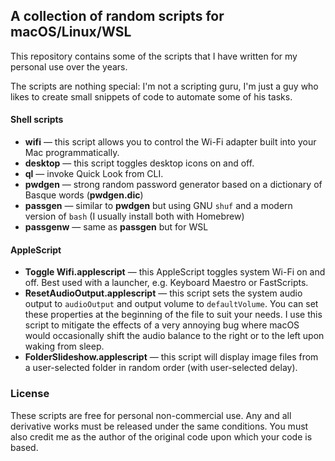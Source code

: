 ## A collection of random scripts for macOS/Linux/WSL

This repository contains some of the scripts that I have written for my personal use over the years.

The scripts are nothing special: I'm not a scripting guru, I'm just a guy who likes to create small snippets of code to automate some of his tasks.

#### Shell scripts

* **wifi** — this script allows you to control the Wi-Fi adapter built into your Mac programmatically.
* **desktop** — this script toggles desktop icons on and off.
* **ql** — invoke Quick Look from CLI.
* **pwdgen** — strong random password generator based on a dictionary of Basque words (**pwdgen.dic**)
* **passgen** — similar to **pwdgen** but using GNU ``shuf`` and a modern version of ``bash`` (I usually install both with Homebrew) 
* **passgenw** — same as **passgen** but for WSL

#### AppleScript

* **Toggle Wifi.applescript** — this AppleScript toggles system Wi-Fi on and off. Best used with a launcher, e.g. Keyboard Maestro or FastScripts.
* **ResetAudioOutput.applescript** — this script sets the system audio output to `audioOutput` and output volume to `defaultVolume`. You can set these properties at the beginning of the file to suit your needs. I use this script to mitigate the effects of a very annoying bug where macOS would occasionally shift the audio balance to the right or to the left upon waking from sleep.
* **FolderSlideshow.applescript** — this script will display image files from a user-selected folder in random order (with user-selected delay).

### License

These scripts are free for personal non-commercial use. Any and all derivative works must be released under the same conditions. You must also credit me as the author of the original code upon which your code is based.
